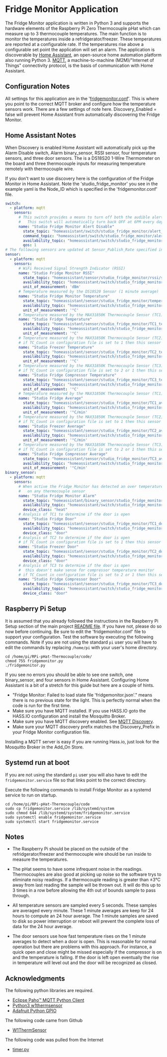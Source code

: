 # Fridge Monitor Application

The Fridge Monitor application is written in Python 3 and supports the hardware elements of the Raspberry Pi Zero Thermocouple pHat which can measure up to 3 thermocouple temperatures. The main function is to monitor the temperatures inside a refridgerator/freezer. These temperatures are reported at a configurable rate. If the temperatures rise above a configurable set point the application will set an alarm. The application is discoverable by [Home Assistant](https://home-assistant.io/), an open-source home automation platform also running Python 3. [MQTT](http://mqtt.org/), a machine-to-machine (M2M)/"Internet of Things" connectivity protocol, is the basis of communication with Home Assistant.

## Configuration Notes

All settings for this application are in the '[fridgemonitor.conf](fridgemonitor.conf)'. This is where you point to the correct MQTT broker and configure how the temperature sensors work. There are a few settings of note here. Discovery_Enabled = false will prevent Home Assistant from automatically discovering the Fridge Monitor.

## Home Assistant Notes

When Discovery is enabled Home Assistant will automatically pick up the Alarm Disable switch, Alarm binary_sensor, RSSI sensor, four temperature sensors, and three door sensors. The is a DS18S20 1-Wire Thermometer on the board and three thermocouple inputs for measuring temperature remotely with thermocouple wire.

If you don't want to use discovery here is the configuration of the Fridge Monitor in Home Assistant. Note the 'studio_fridge_monitor' you see in the example yaml is the Node_ID which is specified in the 'fridgemonitor.conf' file.

```yaml
switch:
  - platform: mqtt
    sensors:
      # This switch provides a means to turn off both the audible alert and alarm boolean_sensor
      #   This switch will automatically turn back OFF at 6PM every day.
      name: "Studio Fridge Monitor Alert Disable"
        state_topic: "homeassistant/switch/studio_fridge_monitor/alert_disable/state"
        command_topic: "homeassistant/switch/studio_fridge_monitor/alert_disable/set"
        availability_topic: "homeassistant/switch/studio_fridge_monitor/avail"
        qos: 1
# The following sensors are updated at Sensor_Publish_Rate specified in the frigdemonitor.conf file
sensor:
  - platform: mqtt
    sensors:
      # WiFi Received Signal Strength Indicator (RSSI)
      name: "Studio Fridge Monitor RSSI"
        state_topic: "homeassistant/sensor/studio_fridge_monitor/rssi/state"
        availability_topic: "homeassistant/switch/studio_fridge_monitor/avail"
        unit_of_measurement: 'dBm'
      # Temperature measured by the DS18S20 Sensor (1 minute average)
      name: "Studio Fridge Monitor Temperature"
        state_topic: "homeassistant/sensor/studio_fridge_monitor/temperature/state"
        availability_topic: "homeassistant/switch/studio_fridge_monitor/avail"
        unit_of_measurement: '°C'
      # Temperature measured by the MAX31850K Thermocouple Sensor (TC1) (1 minute average)
      name: "Studio Fridge Temperature"
        state_topic: "homeassistant/sensor/studio_fridge_monitor/TC1_temperature/state"
        availability_topic: "homeassistant/switch/studio_fridge_monitor/avail"
        unit_of_measurement: '°C'
      # Temperature measured by the MAX31850K Thermocouple Sensor (TC2) (1 minute average)
      # if TC_Count in configuration file is set to 1 then this sensor does not exist
      name: "Studio Freezer Temperature"
        state_topic: "homeassistant/sensor/studio_fridge_monitor/TC2_temperature/state"
        availability_topic: "homeassistant/switch/studio_fridge_monitor/avail"
        unit_of_measurement: '°C'
      # Temperature measured by the MAX31850K Thermocouple Sensor (TC3) (1 minute average)
      # if TC_Count in configuration file is set to 2 or 1 then this sensor does not exist
      name: "Studio Fridge Compressor Temperature"
        state_topic: "homeassistant/sensor/studio_fridge_monitor/TC3_temperature/state"
        availability_topic: "homeassistant/switch/studio_fridge_monitor/avail"
        unit_of_measurement: '°C'
      # Temperature measured by the MAX31850K Thermocouple Sensor (TC1) (24 hour average)
      name: "Studio Fridge Average"
        state_topic: "homeassistant/sensor/studio_fridge_monitor/TC1_average/state"
        availability_topic: "homeassistant/switch/studio_fridge_monitor/avail"
        unit_of_measurement: '°C/min'
      # Temperature measured by the MAX31850K Thermocouple Sensor (TC2) (24 hour average)
      # if TC_Count in configuration file is set to 1 then this sensor does not exist
      name: "Studio Freezer Average"
        state_topic: "homeassistant/sensor/studio_fridge_monitor/TC2_average/state"
        availability_topic: "homeassistant/switch/studio_fridge_monitor/avail"
        unit_of_measurement: '°C/min'
      # Temperature measured by the MAX31850K Thermocouple Sensor (TC3) (24 hour average)
      # if TC_Count in configuration file is set to 2 or 1 then this sensor does not exist
      name: "Studio Fridge Compressor Average"
        state_topic: "homeassistant/sensor/studio_fridge_monitor/TC3_average/state"
        availability_topic: "homeassistant/switch/studio_fridge_monitor/avail"
        unit_of_measurement: '°C/min'
binary_sensor:
  - platform: mqtt
    sensors:
      # When active the Fridge Monitor has detected an over temperature condition
      #   on any thermocouple sensor
      name: "Studio Fridge Monitor Alarm"
        state_topic: "homeassistant/binary_sensor/studio_fridge_monitor/alarm/state"
        availability_topic: "homeassistant/switch/studio_fridge_monitor/status"
        device_class: "heat"
      # Analysis of TC1 to determine if the door is open
      name: "Studio Fridge Door"
        state_topic: "homeassistant/sensor/studio_fridge_monitor/TC1_door/state"
        availability_topic: "homeassistant/switch/studio_fridge_monitor/avail"
        device_class: "door"
      # Analysis of TC2 to determine if the door is open
      # if TC_Count in configuration file is set to 1 then this sensor does not exist
      name: "Studio Freezer Door"
        state_topic: "homeassistant/sensor/studio_fridge_monitor/TC2_door/state"
        availability_topic: "homeassistant/switch/studio_fridge_monitor/avail"
        device_class: "door"
      # Analysis of TC3 to determine if the door is open
      #  this doesn't make sense for compressor temperature monitor
      # if TC_Count in configuration file is set to 2 or 1 then this sensor does not exist
      name: "Studio Fridge Compressor Door"
        state_topic: "homeassistant/sensor/studio_fridge_monitor/TC3_door/state"
        availability_topic: "homeassistant/switch/studio_fridge_monitor/avail"
        device_class: "door"
```

## Raspberry Pi Setup

It is assumed that you already followed the instructions in the Raspberry Pi Setup section of the main project [README file](../README.md). If you have not, please do so now before continuing. Be sure to edit the 'fridgemonitor.conf' file to support your configuration. Test the software by executing the following commands. Note if you are not using the standard `pi` user you will have to edit the commands by replacing `/home/pi` with your user's home directory.

```text
cd /home/pi/RPi-pHat-Thermocouple/code/
chmod 755 fridgemonitor.py
./fridgemonitor.py
```

If you see no errors you should be able to see one switch, one binary_sensor, and four sensors in Home Assistant. Configuring Home Assistant is a bit of a stretch for this guide but here are a couple of hints.

* "Fridge Monitor: Failed to load state file 'fridgemonitor.json'." means there is no previous state for the light. This is perfectly normal when the code is run for the first time.
* Make sure you have MQTT installed. If you use HASS.IO goto the HASS.IO configuration and install the Mosquitto Broker.
* Make sure you have MQTT discovery enabled. See [MQTT Discovery](https://home-assistant.io/docs/mqtt/discovery/).
* Make sure your MQTT discovery prefix matches the Discovery_Prefix in your Fridge Monitor configuration file.

Installing a MQTT server is easy if you are running Hass.io, just look for the Mosquitto Broker in the Add_On Store.

## Systemd run at boot

If you are not using the standard `pi` user you will also have to edit the `fridgemonitor.service` file so that links point to the correct directory.

Execute the following commands to install Fridge Monitor as a systemd service to run on startup.

```text
cd /home/pi/RPi-pHat-Thermocouple/code
sudo cp fridgemonitor.service /lib/systemd/system
sudo chmod 644 /lib/systemd/system/fridgemonitor.service
sudo systemctl enable fridgemonitor.service
sudo systemctl start fridgemonitor.service
```

## Notes

* The Raspberry Pi should be placed on the outside of the refridgerator/freezer and thermocouple wire should be run inside to measure the temperatures.

* The pHat seems to have some infrequent noise in the readings. Thermocouples are also good at picking up noise so the software trys to eliminate noisy readings. If a thermocouple reading is greater than ±3°C away from last reading the sample will be thrown out. It will do this up to 3 times in a row before allowing the 4th out of bounds sample to pass through.  

* All temperature sensors are sampled every 5 seconds. These samples are averaged every minute. These 1 minute averages are keep for 24 hours to compute an 24 hour average. The 1 minute samples are saved to disk so power interruption or reboot will prevent the complete loss of data for the 24 hour average.

* The door sensors use how fast temperature rises on the 1 minute averages to detect when a door is open. This is reasonable for normal operation but there are problems with this approach. For instance, a quick open and close might be missed especially if the compressor is on and the temperature is falling. If the door is left open eventually the rise in temperature will level out and the door will be recognized as closed.

## Acknowledgments

The following python libraries are required.

* [Eclipse Paho™ MQTT Python Client](https://github.com/eclipse/paho.mqtt.python)
* [Python3 w1thermsensor](https://github.com/timofurrer/w1thermsensor)
* [Adafruit Python GPIO](https://github.com/adafruit/Adafruit_Python_GPIO)

The following code came from Github

* [W1ThermSensor](https://github.com/timofurrer/w1thermsensor/blob/master/w1thermsensor/core.py)

The following code was pulled from the Internet

* [timer.py](https://github.com/jalmeroth/homie-python/blob/master/homie/timer.py)
